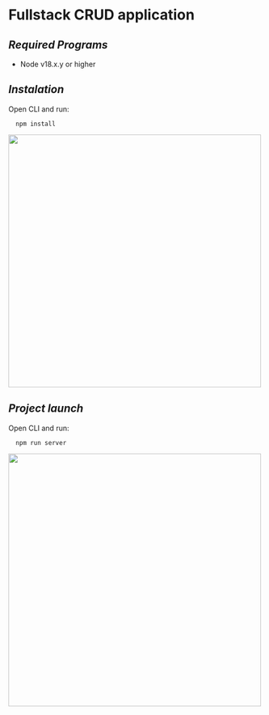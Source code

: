 # __Fullstack CRUD application__

## _Required Programs_
  * Node v18.x.y or higher

## _Instalation_
Open CLI and run:
```
  npm install
```
<img src="../npm-install.gif" width="500">

## _Project launch_
Open CLI and run:
```
  npm run server
```
<img src="../npm-run-server.gif" width="500">
